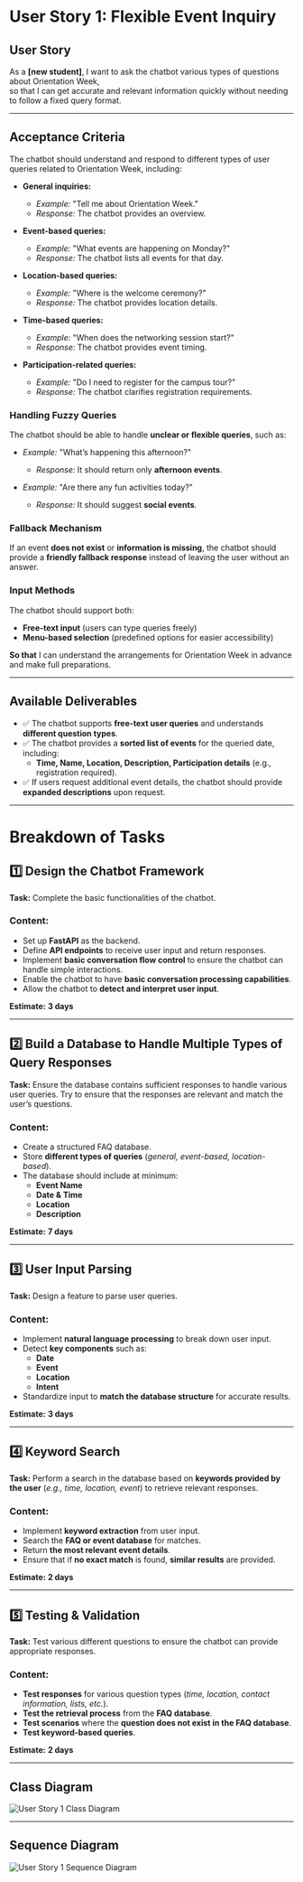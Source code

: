 # **User Story 1: Flexible Event Inquiry**

## **User Story**
As a **[new student]**, I want to ask the chatbot various types of questions about Orientation Week,  
so that I can get accurate and relevant information quickly without needing to follow a fixed query format.

---

## **Acceptance Criteria**
The chatbot should understand and respond to different types of user queries related to Orientation Week, including:

- **General inquiries:**  
  - _Example:_ "Tell me about Orientation Week."  
  - _Response:_ The chatbot provides an overview.

- **Event-based queries:**  
  - _Example:_ "What events are happening on Monday?"  
  - _Response:_ The chatbot lists all events for that day.

- **Location-based queries:**  
  - _Example:_ "Where is the welcome ceremony?"  
  - _Response:_ The chatbot provides location details.

- **Time-based queries:**  
  - _Example:_ "When does the networking session start?"  
  - _Response:_ The chatbot provides event timing.

- **Participation-related queries:**  
  - _Example:_ "Do I need to register for the campus tour?"  
  - _Response:_ The chatbot clarifies registration requirements.

### **Handling Fuzzy Queries**
The chatbot should be able to handle **unclear or flexible queries**, such as:

- _Example:_ "What’s happening this afternoon?"  
  - _Response:_ It should return only **afternoon events**.

- _Example:_ "Are there any fun activities today?"  
  - _Response:_ It should suggest **social events**.

### **Fallback Mechanism**
If an event **does not exist** or **information is missing**, the chatbot should provide a **friendly fallback response** instead of leaving the user without an answer.

### **Input Methods**
The chatbot should support both:
- **Free-text input** (users can type queries freely)
- **Menu-based selection** (predefined options for easier accessibility)

**So that** I can understand the arrangements for Orientation Week in advance and make full preparations.

---

## **Available Deliverables**
- ✅ The chatbot supports **free-text user queries** and understands **different question types**.
- ✅ The chatbot provides a **sorted list of events** for the queried date, including:
  - **Time, Name, Location, Description, Participation details** (e.g., registration required).
- ✅ If users request additional event details, the chatbot should provide **expanded descriptions** upon request.

---

# **Breakdown of Tasks**

## **1️⃣ Design the Chatbot Framework**
**Task:** Complete the basic functionalities of the chatbot.

### **Content:**
- Set up **FastAPI** as the backend.
- Define **API endpoints** to receive user input and return responses.
- Implement **basic conversation flow control** to ensure the chatbot can handle simple interactions.
- Enable the chatbot to have **basic conversation processing capabilities**.
- Allow the chatbot to **detect and interpret user input**.

**Estimate:** **3 days**

---

## **2️⃣ Build a Database to Handle Multiple Types of Query Responses**
**Task:** Ensure the database contains sufficient responses to handle various user queries. Try to ensure that the responses are relevant and match the user’s questions.

### **Content:**
- Create a structured FAQ database.
- Store **different types of queries** (_general, event-based, location-based_).
- The database should include at minimum:
  - **Event Name**
  - **Date & Time**
  - **Location**
  - **Description**

**Estimate:** **7 days**

---

## **3️⃣ User Input Parsing**
**Task:** Design a feature to parse user queries.

### **Content:**
- Implement **natural language processing** to break down user input.
- Detect **key components** such as:
  - **Date**
  - **Event**
  - **Location**
  - **Intent**
- Standardize input to **match the database structure** for accurate results.

**Estimate:** **3 days**

---

## **4️⃣ Keyword Search**
**Task:** Perform a search in the database based on **keywords provided by the user** (_e.g., time, location, event_) to retrieve relevant responses.

### **Content:**
- Implement **keyword extraction** from user input.
- Search the **FAQ or event database** for matches.
- Return **the most relevant event details**.
- Ensure that if **no exact match** is found, **similar results** are provided.

**Estimate:** **2 days**

---

## **5️⃣ Testing & Validation**
**Task:** Test various different questions to ensure the chatbot can provide appropriate responses.

### **Content:**
- **Test responses** for various question types (_time, location, contact information, lists, etc._).
- **Test the retrieval process** from the **FAQ database**.
- **Test scenarios** where the **question does not exist in the FAQ database**.
- **Test keyword-based queries**.

**Estimate:** **2 days**


---


## Class Diagram
![User Story 1 Class Diagram](../image/userstory1class3.drawio.png)


---


## Sequence Diagram
![User Story 1 Sequence Diagram](../image/userstorysequence1.drawio.png)